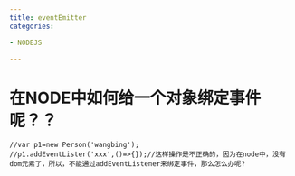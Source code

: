 ```yaml
---
title: eventEmitter
categories: 

- NODEJS

---
```


# 在NODE中如何给一个对象绑定事件呢？？
```
//var p1=new Person('wangbing');
//p1.addEventLister('xxx',()=>{});//这样操作是不正确的，因为在node中，没有dom元素了，所以，不能通过addEventListener来绑定事件，那么怎么办呢?

```

